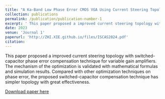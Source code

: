 ```yaml
---
title: "A Ka-Band Low Phase Error CMOS VGA Using Current Steering Topology with Switched Capacitor"
collection: publications
permalink: /publication/publication-number-1
excerpt: ' This paper proposed a improved current steering topology with switched-capacitor phase error compensation technique for variable gain amplifiers. The mechanism of the optimization is validated with  mathematical formulas and simulation results. '
date: 2023
venue: 'Journal 1'
paperurl: 'http://ZHI.XIE.github.io/files/ISCAS2024.pdf'
citation: 
---
```

  This paper proposed a improved current steering topology with switched-capacitor phase error compensation technique for variable gain amplifiers. The mechanism of the optimization is validated with  mathematical formulas and simulation results. 
  Compared with other optimization techniques on phase error, the proposed switched-capacitor compensation technique has simpler topology with great effectiveness.

[Download paper here](http://ZHI.XIE.github.io/files/ISCAS2024.pdf)
